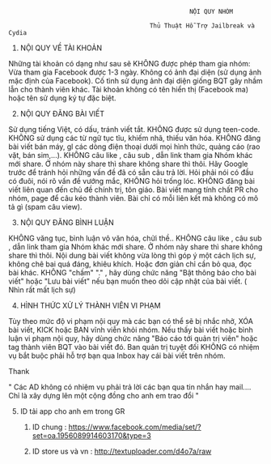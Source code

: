                                                       NỘI QUY NHÓM
                                                      
                                           Thủ Thuật Hỗ Trợ Jailbreak và Cydia
                                                      
                                           
1. NỘI QUY VỀ TÀI KHOẢN 

Những tài khoản có dạng như sau sẽ KHÔNG được phép tham gia nhóm: 
Vừa tham gia Facebook được 1-3 ngày. 
Không có ảnh đại diện (sử dụng ảnh mặc định của Facebook). 
Cố tình sử dụng ảnh đại diện giống BQT gây nhầm lẫn cho thành viên khác. 
Tài khoản không có tên hiển thị (Facebook ma) hoặc tên sử dụng ký tự đặc biệt. 

2. NỘI QUY ĐĂNG BÀI VIẾT 

Sử dụng tiếng Việt, có dấu, tránh viết tắt. KHÔNG được sử dụng teen-code. KHÔNG sử dụng các từ ngữ tục tĩu, khiếm nhã, thiếu văn hóa. 
KHÔNG đăng bài viết bán máy, gl các dòng điện thoại dưới mọi hình thức, quảng cáo (rao vặt, bán sim,...). 
 KHÔNG câu like , câu sub , dẫn link tham gia Nhóm khác mới share. Ở nhóm này share thì share không share thì thôi.
Hãy Google trước để tránh hỏi những vấn đề đã có sẵn câu trả lời. Hỏi phải nói có đầu có đuôi, nói rõ vấn đề vướng mắc, KHÔNG hỏi trống lóc. 
KHÔNG đăng bài viết liên quan đến chủ đề chính trị, tôn giáo. 
Bài viết mang tính chất PR cho nhóm, page để câu kéo thành viên. 
Bài chỉ có mỗi liên kết mà không có mô tả gì (spam câu view). 

3. NỘI QUY ĐĂNG BÌNH LUẬN 

KHÔNG văng tục, bình luận vô văn hóa, chửi thề.. 
KHÔNG câu like , câu sub , dẫn link tham gia Nhóm khác mới share. Ở nhóm này share thì share không share thì thôi.
Nội dung bài viết không vừa lòng thì góp ý một cách lịch sự, không chê bai quá đáng, khiêu khích. Hoặc đơn giản chỉ cần bỏ qua, đọc bài khác. 
KHÔNG "chấm" "." , hãy dùng chức năng "Bật thông báo cho bài viết" hoặc "Lưu bài viết" nếu bạn muốn theo dõi cập nhật của bài viết. ( Nhìn rất mất lịch sự)

4. HÌNH THỨC XỬ LÝ THÀNH VIÊN VI PHẠM 

Tùy theo mức độ vi phạm nội quy mà các bạn có thể sẽ bị nhắc nhở, XÓA bài viết, KICK hoặc BAN vĩnh viễn khỏi nhóm.
Nếu thấy bài viết hoặc bình luận vi phạm nội quy, hãy dùng chức năng "Báo cáo tới quản trị viên" hoặc tag thành viên BQT vào bài viết đó.
Ban quản trị tuyệt đối KHÔNG có nhiệm vụ bắt buộc phải hỗ trợ bạn qua Inbox hay cái bài viết trên nhóm.

Thank

"  Các AD không có nhiệm vụ phải trả lời các bạn qua tin nhắn hay mail.... Chỉ là xây dựng lên một cộng đồng cho anh em trao đổi "

5. ID tải app cho anh em trong GR
   1. ID chung : https://www.facebook.com/media/set/?set=oa.1956089914603170&type=3
   
   2. ID store us và vn : http://textuploader.com/d4o7a/raw
   
